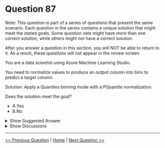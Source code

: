 # Question 87

Note: This question is part of a series of questions that present the same scenario. Each question in the series contains a unique solution that might meet the stated goals. Some question sets might have more than one correct solution, while others might not have a correct solution.

After you answer a question in this section, you will NOT be able to return to it. As a result, these questions will not appear in the review screen.

You are a data scientist using Azure Machine Learning Studio.

You need to normalize values to produce an output column into bins to predict a target column.

Solution: Apply a Quantiles binning mode with a PQuantile normalization.

Does the solution meet the goal?

* A.Yes
* B.No

<details>
  <summary>Show Suggested Answer</summary>

  <strong>A</strong><br>

</details>

<details>
  <summary>Show Discussions</summary>

<blockquote><p><strong>modschegiebsch</strong> <code>(Fri 03 Jul 2020 07:09)</code> - <em>Upvotes: 22</em></p><p>Answer is B, because Quantile binning is not supervised. The binning is independent of the target column. You cannot use the output to predict the target directly.</p></blockquote>
<blockquote><p><strong>kty</strong> <code>(Thu 25 Mar 2021 06:48)</code> - <em>Upvotes: 15</em></p><p>If you select the Quantiles binning mode, use the Quantile normalization option to determine how values are normalized prior to sorting into quantiles. Note that normalizing values transform the values, but does not affect the final number of bins

Entropy MDL: This method requires that you select the column you want to predict and the column or columns that you want to group into bins. It then makes a pass over the data and attempts to determine the number of bins that minimizes the entropy. In other words, it chooses a number of bins that allows the data column to best predict the target column

I think the answer is &#x27;A&#x27;</p></blockquote>
<blockquote><p><strong>dija123</strong> <code>(Sun 12 Dec 2021 17:52)</code> - <em>Upvotes: 2</em></p><p>Totally agree with you</p></blockquote>
<blockquote><p><strong>FactCheckr4</strong> <code>(Thu 15 Aug 2024 11:39)</code> - <em>Upvotes: 1</em></p><p>Why the Solution Doesn’t Meet the Goal:
Quantiles Binning vs. PQuantile Normalization: While quantiles binning directly addresses the goal of creating bins for normalization, PQuantile normalization is not designed specifically for binning data into discrete categories. PQuantile normalization is more about adjusting data distributions rather than creating discrete bins.
To achieve the goal of normalizing values into bins, you should use Quantiles Binning directly. PQuantile normalization does not achieve this goal effectively because its purpose is to normalize data distributions rather than to bin data into quantile-based categories.

Thus, the solution of applying a Quantiles binning mode with PQuantile normalization does not fully meet the goal of binning values for predicting a target column.</p></blockquote>
<blockquote><p><strong>NullVoider_0</strong> <code>(Wed 13 Dec 2023 06:21)</code> - <em>Upvotes: 1</em></p><p>Using Quantiles binning mode with PQuantile normalization in Azure Machine Learning Studio is an appropriate solution for normalizing values and transforming them into bins, which can aid in the prediction of a target column in a machine learning model. This method is effective for creating evenly distributed bins based on the data&#x27;s distribution, which can be beneficial for various predictive modeling tasks.</p></blockquote>
<blockquote><p><strong>PI_Team</strong> <code>(Fri 24 Nov 2023 11:48)</code> - <em>Upvotes: 3</em></p><p>I need to correct my previous comment: 


The solution of using Quantiles binning mode with PQuantile normalization in Azure Machine Learning Studio is valid. Quantiles binning discretizes data based on percentile ranks, and the PQuantile normalization option within this mode normalizes values within a [0,1] range before sorting into quantiles. This is specific to preparing data for quantile binning and is not general data normalization. Therefore, this approach aligns with Azure Machine Learning Studio&#x27;s capabilities for data preparation in quantile binning, meeting the objective of the task.</p></blockquote>
<blockquote><p><strong>PI_Team</strong> <code>(Wed 12 Jul 2023 15:55)</code> - <em>Upvotes: 1</em></p><p>The correct answer to the question is (B) No.

The given solution of applying a Quantiles binning mode with a PQuantile normalization does not meet the goal of normalizing values to produce an output column into bins for predicting a target column.

While Quantiles binning and PQuantile normalization are useful techniques in their own right, they are not directly applicable for producing bins to predict a target column.

To achieve the goal of normalizing values into bins to predict a target column, you would need to use appropriate techniques such as binning based on specific ranges or intervals, or other normalization methods tailored for your specific data and problem.


SaM</p></blockquote>
<blockquote><p><strong>PI_Team</strong> <code>(Fri 24 Nov 2023 11:48)</code> - <em>Upvotes: 1</em></p><p>I need to correct my previous comment: 
The solution of using Quantiles binning mode with PQuantile normalization in Azure Machine Learning Studio is valid. Quantiles binning discretizes data based on percentile ranks, and the PQuantile normalization option within this mode normalizes values within a [0,1] range before sorting into quantiles. This is specific to preparing data for quantile binning and is not general data normalization. Therefore, this approach aligns with Azure Machine Learning Studio&#x27;s capabilities for data preparation in quantile binning, meeting the objective of the task.</p></blockquote>
<blockquote><p><strong>striver</strong> <code>(Sat 04 Jun 2022 18:44)</code> - <em>Upvotes: 1</em></p><p>Answer is A. Normalization makes the value fall in range [0, 1] and that&#x27;s what PQuantile does too.</p></blockquote>
<blockquote><p><strong>ning</strong> <code>(Mon 16 May 2022 11:43)</code> - <em>Upvotes: 3</em></p><p>Yes, this is the answer, see the link https://docs.microsoft.com/en-us/azure/machine-learning/component-reference/group-data-into-bins 


&quot;Entropy MDL mode is defined in Studio (classic) and there&#x27;s no corresponding open source package which can be leveraged to support in Designer yet.&quot;
&quot;If you select the Quantiles binning mode, use the Quantile normalization option to determine how values are normalized before sorting into quantiles. &quot;</p></blockquote>
<blockquote><p><strong>TheCyanideLancer</strong> <code>(Sat 22 Jan 2022 07:11)</code> - <em>Upvotes: 2</em></p><p>as per question, I believe, if target column is mentioned then ans mdl if feature column is mentioned then ans is PQuantile</p></blockquote>
<blockquote><p><strong>Tushazz</strong> <code>(Tue 04 Jan 2022 12:31)</code> - <em>Upvotes: 1</em></p><p>Yes should be answer.</p></blockquote>
<blockquote><p><strong>chaudha4</strong> <code>(Wed 05 May 2021 14:24)</code> - <em>Upvotes: 7</em></p><p>Entropy MDL is not available in designer. The answer applies only to studio(classic).</p></blockquote>
<blockquote><p><strong>Gonza967</strong> <code>(Tue 14 Jan 2020 19:43)</code> - <em>Upvotes: 2</em></p><p>Answer is B</p></blockquote>

</details>

---

[<< Previous Question](question_86.md) | [Home](/index.md) | [Next Question >>](question_88.md)
